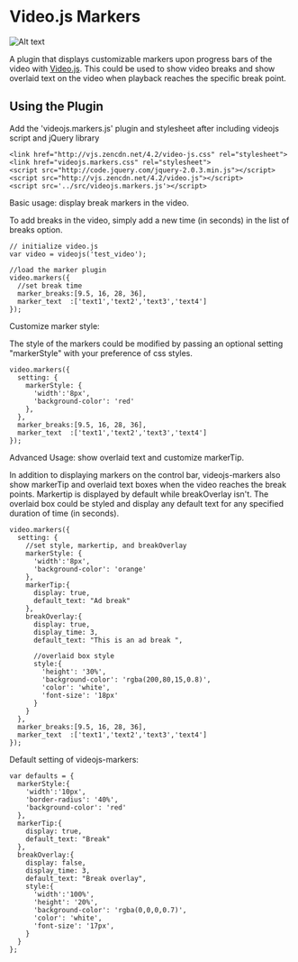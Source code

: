 Video.js Markers
===================

![Alt text](https://raw.github.com/spchuang/videojs-markers/master/screenshot.png "Screen shot of videojs.markers")

A plugin that displays customizable markers upon progress bars of the video with [Video.js](https://github.com/videojs/video.js/). This could be used to show video breaks and show overlaid text on the video when playback reaches the specific break point.

Using the Plugin
----------------
Add the 'videojs.markers.js' plugin and stylesheet after including videojs script and jQuery library

    <link href="http://vjs.zencdn.net/4.2/video-js.css" rel="stylesheet">
    <link href="videojs.markers.css" rel="stylesheet">
    <script src="http://code.jquery.com/jquery-2.0.3.min.js"></script>
    <script src="http://vjs.zencdn.net/4.2/video.js"></script>
    <script src='../src/videojs.markers.js'></script>

Basic usage: display break markers in the video.

To add breaks in the video, simply add a new time (in seconds) in the list of breaks option. 
   
    // initialize video.js
    var video = videojs('test_video');

    //load the marker plugin
    video.markers({
      //set break time
      marker_breaks:[9.5, 16, 28, 36],
      marker_text  :['text1','text2','text3','text4']
    });

Customize marker style: 

The style of the markers could be modified by passing an optional setting "markerStyle" with your preference of css styles. 

    video.markers({
      setting: {
        markerStyle: {
          'width':'8px',
          'background-color': 'red'
        },
      },
      marker_breaks:[9.5, 16, 28, 36],
      marker_text  :['text1','text2','text3','text4']
    });

Advanced Usage: show overlaid text and customize markerTip.

In addition to displaying markers on the control bar, videojs-markers also show markerTip and overlaid text boxes when the video reaches the break points. Markertip is displayed by default while breakOverlay isn't. The overlaid box could be styled and display any default text for any specified duration of time (in seconds).


    video.markers({
      setting: {
        //set style, markertip, and breakOverlay
        markerStyle: {
          'width':'8px',
          'background-color': 'orange'
        },
        markerTip:{
          display: true,
          default_text: "Ad break"
        },
        breakOverlay:{
          display: true,
          display_time: 3,
          default_text: "This is an ad break ",

          //overlaid box style
          style:{
            'height': '30%',
            'background-color': 'rgba(200,80,15,0.8)',
            'color': 'white',
            'font-size': '18px'
          }
        }
      },
      marker_breaks:[9.5, 16, 28, 36],
      marker_text  :['text1','text2','text3','text4']
    });

Default setting of videojs-markers:

    var defaults = {
      markerStyle:{
        'width':'10px',
        'border-radius': '40%',
        'background-color': 'red'
      },
      markerTip:{
        display: true,
        default_text: "Break"
      },
      breakOverlay:{
        display: false,
        display_time: 3,
        default_text: "Break overlay",
        style:{
          'width':'100%',
          'height': '20%',
          'background-color': 'rgba(0,0,0,0.7)',
          'color': 'white',
          'font-size': '17px',
        }
      }
    };
